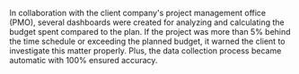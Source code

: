 In collaboration with the client company's project management office (PMO), several dashboards
were created for analyzing and calculating the budget spent compared to the plan. If the project was
more than 5% behind the time schedule or exceeding the planned budget, it warned the client to
investigate this matter properly. Plus, the data collection process became automatic with 100%
ensured accuracy.

